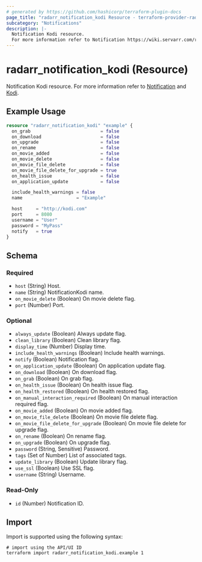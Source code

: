 ```yaml
---
# generated by https://github.com/hashicorp/terraform-plugin-docs
page_title: "radarr_notification_kodi Resource - terraform-provider-radarr"
subcategory: "Notifications"
description: |-
  Notification Kodi resource.
  For more information refer to Notification https://wiki.servarr.com/radarr/settings#connect and Kodi https://wiki.servarr.com/radarr/supported#xbmc.
---
```


# radarr_notification_kodi (Resource)

<!-- subcategory:Notifications -->
Notification Kodi resource.
For more information refer to [Notification](https://wiki.servarr.com/radarr/settings#connect) and [Kodi](https://wiki.servarr.com/radarr/supported#xbmc).

## Example Usage

```terraform
resource "radarr_notification_kodi" "example" {
  on_grab                          = false
  on_download                      = false
  on_upgrade                       = false
  on_rename                        = false
  on_movie_added                   = false
  on_movie_delete                  = false
  on_movie_file_delete             = false
  on_movie_file_delete_for_upgrade = true
  on_health_issue                  = false
  on_application_update            = false

  include_health_warnings = false
  name                    = "Example"

  host     = "http://kodi.com"
  port     = 8080
  username = "User"
  password = "MyPass"
  notify   = true
}
```

<!-- schema generated by tfplugindocs -->
## Schema

### Required

- `host` (String) Host.
- `name` (String) NotificationKodi name.
- `on_movie_delete` (Boolean) On movie delete flag.
- `port` (Number) Port.

### Optional

- `always_update` (Boolean) Always update flag.
- `clean_library` (Boolean) Clean library flag.
- `display_time` (Number) Display time.
- `include_health_warnings` (Boolean) Include health warnings.
- `notify` (Boolean) Notification flag.
- `on_application_update` (Boolean) On application update flag.
- `on_download` (Boolean) On download flag.
- `on_grab` (Boolean) On grab flag.
- `on_health_issue` (Boolean) On health issue flag.
- `on_health_restored` (Boolean) On health restored flag.
- `on_manual_interaction_required` (Boolean) On manual interaction required flag.
- `on_movie_added` (Boolean) On movie added flag.
- `on_movie_file_delete` (Boolean) On movie file delete flag.
- `on_movie_file_delete_for_upgrade` (Boolean) On movie file delete for upgrade flag.
- `on_rename` (Boolean) On rename flag.
- `on_upgrade` (Boolean) On upgrade flag.
- `password` (String, Sensitive) Password.
- `tags` (Set of Number) List of associated tags.
- `update_library` (Boolean) Update library flag.
- `use_ssl` (Boolean) Use SSL flag.
- `username` (String) Username.

### Read-Only

- `id` (Number) Notification ID.

## Import

Import is supported using the following syntax:

```shell
# import using the API/UI ID
terraform import radarr_notification_kodi.example 1
```
